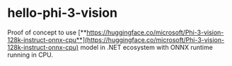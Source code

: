 # hello-phi-3-vision
Proof of concept to use [**https://huggingface.co/microsoft/Phi-3-vision-128k-instruct-onnx-cpu**](https://huggingface.co/microsoft/Phi-3-vision-128k-instruct-onnx-cpu) model in .NET ecosystem with ONNX runtime running in CPU.